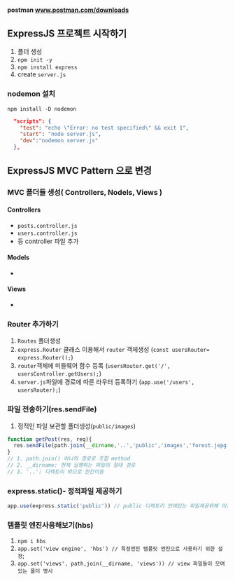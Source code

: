 #### postman www.postman.com/downloads
## ExpressJS 프로젝트 시작하기
1. 폴더 생성
2. `npm init -y`
3. `npm install express`
4. create `server.js`
### nodemon 설치
`npm install -D nodemon`
```json
  "scripts": {
    "test": "echo \"Error: no test specified\" && exit 1",
    "start": "node server.js",
    "dev":"nodemon server.js"
  },
```
## ExpressJS MVC Pattern 으로 변경
### MVC 폴더들 생성( Controllers, Nodels, Views )
#### Controllers
- `posts.controller.js`
- `users.controller.js`
- 등 controller 파일 추가
#### Models
- 
#### Views
- 
### Router 추가하기
1. `Routes` 폴더생성
2. `express.Router` 클래스 이용해서 `router` 객체생성 (`const usersRouter= express.Router();`)
3. `router`객체에 미들웨어 함수 등록 (`usersRouter.get('/', usersController.getUsers);`)
4. `server.js`파일에 경로에 따른 라우터 등록하기 (`app.use('/users', usersRouter);`)

### 파일 전송하기(res.sendFile)
1. 정적인 파일 보관할 폴더생성(`public/images`)
```javascript
function getPost(res, req){
  res.sendFile(path.join(__dirname,'..','public','images','forest.jepg'))
}
// 1. path.join() 하나의 경로로 조합 method
// 2. __dirname: 현재 실행하는 파일의 절대 경로
// 3. '..': 디렉토리 밖으로 한칸이동

```
### express.static()- 정적파일 제공하기
```javascript
app.use(express.static('public')) // public 디렉토리 안에있는 파일제공위해 미들웨어 등록
```

### 템플릿 엔진사용해보기(hbs)
1. `npm i hbs`
2. `app.set('view engine', 'hbs') // 특정엔진 템플릿 엔진으로 사용하기 위한 설정`; 
3. `app.set('views', path,join(__dirname, 'views')) // view 파일들이 모여있는 폴더 명시`